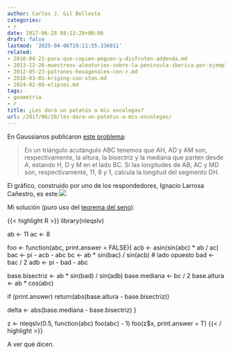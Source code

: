 ```yaml
---
author: Carlos J. Gil Bellosta
categories:
- r
date: 2017-06-28 08:13:28+00:00
draft: false
lastmod: '2025-04-06T19:11:55.336011'
related:
- 2010-04-21-para-que-copien-peguen-y-disfruten-addenda.md
- 2013-12-26-muestreos-aleatorios-sobre-la-peninsula-iberica-por-ejemplo.md
- 2012-05-23-patrones-hexagonales-con-r.md
- 2018-03-01-kriging-con-stan.md
- 2024-02-08-elipses.md
tags:
- geometría
- r
title: ¿Les dará un patatús a mis excolegas?
url: /2017/06/28/les-dara-un-patatus-a-mis-excolegas/
---
```


En Gaussianos publicaron [este problema](http://gaussianos.com/segmento-desconocido-en-un-triangulo):

>En un triángulo acutángulo ABC tenemos que AH, AD y AM son, respectivamente, la altura, la bisectriz y la mediana que parten desde A, estando H, D y M en el lado BC. Si las longitudes de AB, AC y MD son, respectivamente, 11, 8 y 1, calcula la longitud del segmento DH.

El gráfico, construido por uno de los respondedores, Ignacio Larrosa Cañestro, es este:![](/wp-uploads/2017/06/triangulo.jpg)


Mi solución (puro uso del [teorema del seno](https://es.wikipedia.org/wiki/Teorema_de_los_senos)):

{{< highlight R >}}
library(nleqslv)

ab <- 11
ac <- 8

foo <- function(abc, print.answer = FALSE){
  acb <- asin(sin(abc) * ab / ac)
  bac <- pi - acb - abc
  bc  <- ab * sin(bac) / sin(acb)  # lado opuesto
  bad <- bac / 2
  adb <- pi - bad - abc

  base.bisectriz <- ab * sin(bad) / sin(adb)
  base.mediana <- bc / 2
  base.altura  <- ab * cos(abc)

  if (print.answer)
    return(abs(base.altura - base.bisectriz))

  delta <- abs(base.mediana - base.bisectriz)
}

z <- nleqslv(0.5, function(abc) foo(abc) - 1)
foo(z$x, print.answer = T)
{{< / highlight >}}

A ver qué dicen.